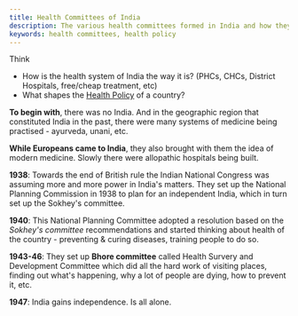```yaml
---
title: Health Committees of India
description: The various health committees formed in India and how they have shaped the health policy of India
keywords: health committees, health policy
---
```

Think
* How is the health system of India the way it is? (PHCs, CHCs, District Hospitals, free/cheap treatment, etc)
* What shapes the [Health Policy](../publichealth/) of a country?

**To begin with**, there was no India. And in the geographic region that constituted India in the past, there were many systems of medicine being practised - ayurveda, unani, etc.

**While Europeans came to India**, they also brought with them the idea of modern medicine. Slowly there were allopathic hospitals being built.

**1938**: Towards the end of British rule the Indian National Congress was assuming more and more power in India's matters. They set up the National Planning Commission in 1938 to plan for an independent India, which in turn set up the Sokhey's committee.

**1940**: This National Planning Committee adopted a resolution based on the *Sokhey's committee* recommendations and started thinking about health of the country - preventing & curing diseases, training people to do so.

**1943-46**: They set up **Bhore committee** called Health Survery and Development Committee which did all the hard work of visiting places, finding out what's happening, why a lot of people are dying, how to prevent it, etc.

**1947**: India gains independence. Is all alone.